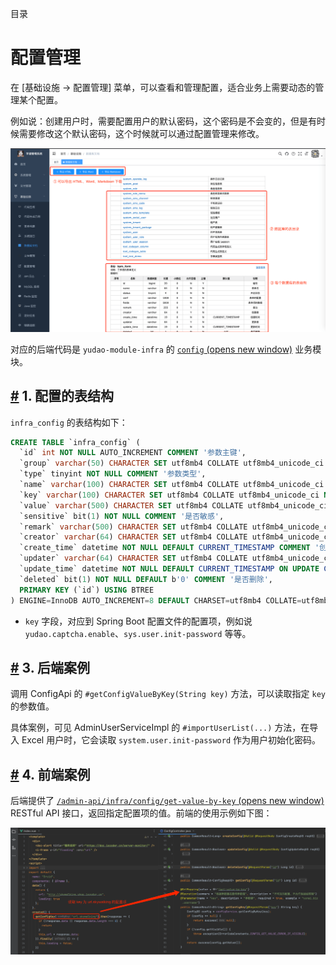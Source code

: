 目录

# 配置管理

在 \[基础设施 -> 配置管理\] 菜单，可以查看和管理配置，适合业务上需要动态的管理某个配置。

例如说：创建用户时，需要配置用户的默认密码，这个密码是不会变的，但是有时候需要修改这个默认密码，这个时候就可以通过配置管理来修改。

![配置中心](./static/01.png)

对应的后端代码是 `yudao-module-infra` 的 [`config` (opens new window)](https://github.com/YunaiV/ruoyi-vue-pro/blob/master/yudao-module-infra/yudao-module-infra-biz/src/main/java/cn/iocoder/yudao/module/infra/service/config/) 业务模块。

## [#](#_1-配置的表结构) 1. 配置的表结构

`infra_config` 的表结构如下：

```sql
CREATE TABLE `infra_config` (
  `id` int NOT NULL AUTO_INCREMENT COMMENT '参数主键',
  `group` varchar(50) CHARACTER SET utf8mb4 COLLATE utf8mb4_unicode_ci NOT NULL COMMENT '参数分组',
  `type` tinyint NOT NULL COMMENT '参数类型',
  `name` varchar(100) CHARACTER SET utf8mb4 COLLATE utf8mb4_unicode_ci NOT NULL DEFAULT '' COMMENT '参数名称',
  `key` varchar(100) CHARACTER SET utf8mb4 COLLATE utf8mb4_unicode_ci NOT NULL DEFAULT '' COMMENT '参数键名',
  `value` varchar(500) CHARACTER SET utf8mb4 COLLATE utf8mb4_unicode_ci NOT NULL DEFAULT '' COMMENT '参数键值',
  `sensitive` bit(1) NOT NULL COMMENT '是否敏感',
  `remark` varchar(500) CHARACTER SET utf8mb4 COLLATE utf8mb4_unicode_ci DEFAULT NULL COMMENT '备注',
  `creator` varchar(64) CHARACTER SET utf8mb4 COLLATE utf8mb4_unicode_ci DEFAULT '' COMMENT '创建者',
  `create_time` datetime NOT NULL DEFAULT CURRENT_TIMESTAMP COMMENT '创建时间',
  `updater` varchar(64) CHARACTER SET utf8mb4 COLLATE utf8mb4_unicode_ci DEFAULT '' COMMENT '更新者',
  `update_time` datetime NOT NULL DEFAULT CURRENT_TIMESTAMP ON UPDATE CURRENT_TIMESTAMP COMMENT '更新时间',
  `deleted` bit(1) NOT NULL DEFAULT b'0' COMMENT '是否删除',
  PRIMARY KEY (`id`) USING BTREE
) ENGINE=InnoDB AUTO_INCREMENT=8 DEFAULT CHARSET=utf8mb4 COLLATE=utf8mb4_unicode_ci COMMENT='参数配置表';

```

*   `key` 字段，对应到 Spring Boot 配置文件的配置项，例如说 `yudao.captcha.enable`、`sys.user.init-password` 等等。

## [#](#_3-后端案例) 3. 后端案例

调用 ConfigApi 的 `#getConfigValueByKey(String key)` 方法，可以读取指定 `key` 的参数值。

具体案例，可见 AdminUserServiceImpl 的 `#importUserList(...)` 方法，在导入 Excel 用户时，它会读取 `system.user.init-password` 作为用户初始化密码。

## [#](#_4-前端案例) 4. 前端案例

后端提供了 [`/admin-api/infra/config/get-value-by-key` (opens new window)](https://github.com/YunaiV/ruoyi-vue-pro/blob/master/yudao-module-infra/yudao-module-infra-biz/src/main/java/cn/iocoder/yudao/module/infra/controller/admin/config/ConfigController.java#L70-L82) RESTful API 接口，返回指定配置项的值。前端的使用示例如下图：

![前端案例](./static/07-vue2.png)